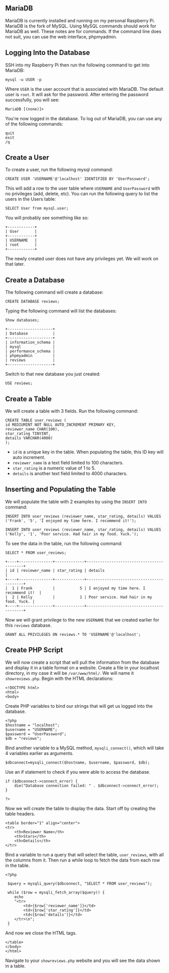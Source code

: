 ## MariaDB
MariaDB is currently installed and running on my personal Raspberry Pi. MariaDB is the fork of MySQL. Using MySQL commands should work for MariaDB as well. These notes are for commands. If the command line does not suit, you can use the web interface, phpmyadmin.

## Logging Into the Database
SSH into my Raspberry Pi then run the following command to get into MariaDB:

    mysql -u USER -p

Where `USER` is the user account that is associated with MariaDB. The default user is `root`. It will ask for the password. After entering the password successfully, you will see:

    MariaDB [(none)]> 

You're now logged in the database. To log out of MariaDB, you can use any of the following commands:

    quit
    exit
    /q

## Create a User
To create a user, run the following mysql command:

    CREATE USER 'USERNAME'@'localhost' IDENTIFIED BY 'UserPassword';

This will add a row to the user table where `USERNAME` and `UserPassword` with no privileges (add, delete, etc). You can run the following query to list the users in the Users table:

    SELECT User from mysql.user;

You will probably see something like so:

    +------------+
    | User       |
    +------------+
    | USERNAME   |
    | root       |
    +------------+


The newly created user does not have any privileges yet. We will work on that later.

## Create a Database

The following command will create a database:

    CREATE DATABASE reviews;

Typing the following command will list the databases:

    Show databases;
     
    +--------------------+
    | Database           |
    +--------------------+
    | information_schema |
    | mysql              |
    | performance_schema |
    | phpmyadmin         |
    | reviews            |
    +--------------------+

Switch to that new database you just created:

    USE reviews;

## Create a Table

We will create a table with 3 fields. Run the following command:

    CREATE TABLE user_reviews (
    id MEDIUMINT NOT NULL AUTO_INCREMENT PRIMARY KEY,
    reviewer_name CHAR(100),
    star_rating TINYINT,
    details VARCHAR(4000)
    );

* `id` is a unique key in the table. When populating the table, this ID key will auto increment.
* `reviewer_name` is a text field limited to 100 characters.
* `star_rating` is a numeric value of 1 to 5.
* `details` is another text field limited to 4000 characters.

## Inserting and Populating the Table

We will populate the table with 2 examples by using the `INSERT INTO` command:

    INSERT INTO user_reviews (reviewer_name, star_rating, details) VALUES ('Frank', '5', 'I enjoyed my time here. I recommend it!');
     
    INSERT INTO user_reviews (reviewer_name, star_rating, details) VALUES ('Kelly', '1', 'Poor service. Had hair in my food. Yuck.');

To see the data in the table, run the following command:

    SELECT * FROM user_reviews;
     
    +----+---------------+-------------+------------------------------------------+
    | id | reviewer_name | star_rating | details                                  |
    +----+---------------+-------------+------------------------------------------+
    |  1 | Frank         |           5 | I enjoyed my time here. I recommend it!  |
    |  2 | Kelly         |           1 | Poor service. Had hair in my food. Yuck. |
    +----+---------------+-------------+------------------------------------------+

Now we will grant privilege to the new `USERNAME` that we created earlier for this `reviews` database.

    GRANT ALL PRIVILEGES ON reviews.* TO 'USERNAME'@'localhost';

## Create PHP Script

We will now create a script that will pull the information from the database and display it in a table format on a website. Create a file in your localhost directory, in my case it will be `/var/www/html/`. We will name it `showreviews.php`. Begin with the HTML declarations:

    <!DOCTYPE html>
    <html>
    <body>

Create PHP variables to bind our strings that will get us logged into the database.

    <?php
    $hostname = "localhost";
    $username = "USERNAME";
    $password = "UserPassword";
    $db = "reviews";

Bind another variable to a MySQL method, `mysqli_connect()`, which will take 4 variables earlier as arguments.

    $dbconnect=mysqli_connect($hostname, $username, $password, $db);

Use an if statement to check if you were able to access the database.

    if ($dbconnect->connect_error) {
    	die("Database connection failed: " . $dbconnect->connect_error);
    }
     
    ?>

Now we will create the table to display the data. Start off by creating the table headers.

    <table border="1" align="center">
    <tr>
    	<th>Reviewer Name</th>
    	<th>Stars</th>
    	<th>Details</th>
    </tr>

Bind a variable to run a query that will select the table, `user_reviews`, with all the columns from it. Then run a while loop to fetch the data from each row in the table.

    <?php
     
     $query = mysqli_query($dbconnect, "SELECT * FROM user_reviews");
     
     while ($row = mysqli_fetch_array($query)) {
     	echo
     	"<tr>
     		<td>{$row['reviewer_name']}</td>
     		<td<{$row['star_rating']}</td>
     		<td<{$row['details']}</td>
     	</tr>\n";
     }

And now we close the HTML tags.

    </table>
    </body>
    </html>

Navigate to your `showreviews.php` website and you will see the data shown in a table.